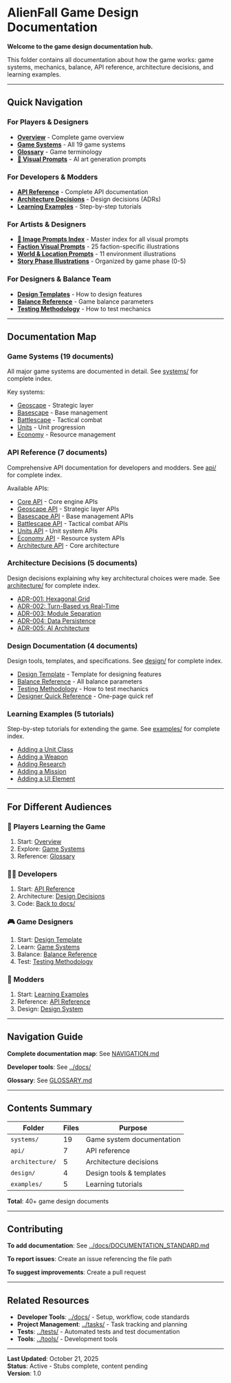 # AlienFall Game Design Documentation

**Welcome to the game design documentation hub.**

This folder contains all documentation about how the game works: game systems, mechanics, balance, API reference, architecture decisions, and learning examples.

---

## Quick Navigation

### For Players & Designers
- **[Overview](systems/Overview.md)** - Complete game overview
- **[Game Systems](systems/)** - All 19 game systems
- **[Glossary](GLOSSARY.md)** - Game terminology
- **[📸 Visual Prompts](story/images/)** - AI art generation prompts

### For Developers & Modders
- **[API Reference](api/)** - Complete API documentation
- **[Architecture Decisions](architecture/)** - Design decisions (ADRs)
- **[Learning Examples](examples/)** - Step-by-step tutorials

### For Artists & Designers
- **[🎨 Image Prompts Index](story/images/00_IMAGES_INDEX.md)** - Master index for all visual prompts
- **[Faction Visual Prompts](story/images/01_FACTIONS.md)** - 25 faction-specific illustrations
- **[World & Location Prompts](story/images/02_WORLDS_LOCATIONS.md)** - 11 environment illustrations
- **[Story Phase Illustrations](story/images/)** - Organized by game phase (0-5)

### For Designers & Balance Team
- **[Design Templates](design/DESIGN_TEMPLATE.md)** - How to design features
- **[Balance Reference](design/BALANCE_REFERENCE.md)** - Game balance parameters
- **[Testing Methodology](design/TESTING_METHODOLOGY.md)** - How to test mechanics

---

## Documentation Map

### Game Systems (19 documents)

All major game systems are documented in detail. See [systems/](systems/README.md) for complete index.

Key systems:
- [Geoscape](systems/Geoscape.md) - Strategic layer
- [Basescape](systems/Basescape.md) - Base management
- [Battlescape](systems/Battlescape.md) - Tactical combat
- [Units](systems/Units.md) - Unit progression
- [Economy](systems/Economy.md) - Resource management

### API Reference (7 documents)

Comprehensive API documentation for developers and modders. See [api/](api/README.md) for complete index.

Available APIs:
- [Core API](api/CORE.md) - Core engine APIs
- [Geoscape API](api/GEOSCAPE.md) - Strategic layer APIs
- [Basescape API](api/BASESCAPE.md) - Base management APIs
- [Battlescape API](api/BATTLESCAPE.md) - Tactical combat APIs
- [Units API](api/UNITS.md) - Unit system APIs
- [Economy API](api/ECONOMY.md) - Resource system APIs
- [Architecture API](api/ARCHITECTURE.md) - Core architecture

### Architecture Decisions (5 documents)

Design decisions explaining why key architectural choices were made. See [architecture/](architecture/README.md) for complete index.

- [ADR-001: Hexagonal Grid](architecture/ADR-001-HEXGRID.md)
- [ADR-002: Turn-Based vs Real-Time](architecture/ADR-002-TURNBASED.md)
- [ADR-003: Module Separation](architecture/ADR-003-MODULES.md)
- [ADR-004: Data Persistence](architecture/ADR-004-PERSISTENCE.md)
- [ADR-005: AI Architecture](architecture/ADR-005-AI.md)

### Design Documentation (4 documents)

Design tools, templates, and specifications. See [design/](design/README.md) for complete index.

- [Design Template](design/DESIGN_TEMPLATE.md) - Template for designing features
- [Balance Reference](design/BALANCE_REFERENCE.md) - All balance parameters
- [Testing Methodology](design/TESTING_METHODOLOGY.md) - How to test mechanics
- [Designer Quick Reference](design/DESIGNER_QUICKREF.md) - One-page quick ref

### Learning Examples (5 tutorials)

Step-by-step tutorials for extending the game. See [examples/](examples/README.md) for complete index.

- [Adding a Unit Class](examples/ADDING_UNIT_CLASS.md)
- [Adding a Weapon](examples/ADDING_WEAPON.md)
- [Adding Research](examples/ADDING_RESEARCH.md)
- [Adding a Mission](examples/ADDING_MISSION.md)
- [Adding a UI Element](examples/ADDING_UI.md)

---

## For Different Audiences

### 👾 Players Learning the Game
1. Start: [Overview](systems/Overview.md)
2. Explore: [Game Systems](systems/)
3. Reference: [Glossary](GLOSSARY.md)

### 👨‍💻 Developers
1. Start: [API Reference](api/)
2. Architecture: [Design Decisions](architecture/)
3. Code: [Back to docs/](../docs/)

### 🎮 Game Designers
1. Start: [Design Template](design/DESIGN_TEMPLATE.md)
2. Learn: [Game Systems](systems/)
3. Balance: [Balance Reference](design/BALANCE_REFERENCE.md)
4. Test: [Testing Methodology](design/TESTING_METHODOLOGY.md)

### 🔧 Modders
1. Start: [Learning Examples](examples/)
2. Reference: [API Reference](api/)
3. Design: [Design System](design/DESIGN_TEMPLATE.md)

---

## Navigation Guide

**Complete documentation map**: See [NAVIGATION.md](NAVIGATION.md)

**Developer tools**: See [../docs/](../docs/)

**Glossary**: See [GLOSSARY.md](GLOSSARY.md)

---

## Contents Summary

| Folder | Files | Purpose |
|--------|-------|---------|
| `systems/` | 19 | Game system documentation |
| `api/` | 7 | API reference |
| `architecture/` | 5 | Architecture decisions |
| `design/` | 4 | Design tools & templates |
| `examples/` | 5 | Learning tutorials |

**Total**: 40+ game design documents

---

## Contributing

**To add documentation**: See [../docs/DOCUMENTATION_STANDARD.md](../docs/DOCUMENTATION_STANDARD.md)

**To report issues**: Create an issue referencing the file path

**To suggest improvements**: Create a pull request

---

## Related Resources

- **Developer Tools**: [../docs/](../docs/) - Setup, workflow, code standards
- **Project Management**: [../tasks/](../tasks/) - Task tracking and planning
- **Tests**: [../tests/](../tests/) - Automated tests and test documentation
- **Tools**: [../tools/](../tools/) - Development tools

---

**Last Updated**: October 21, 2025  
**Status**: Active - Stubs complete, content pending  
**Version**: 1.0
